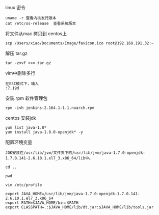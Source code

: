 linux 密令
```
uname -r 查看内核发行版本
cat /etc/os-release  查看系统版本
```

将文件从mac 拷贝到 centos上

```
scp /Users/xiao/Documents/Image/favicon.ico root@192.168.191.32:~
```

解压 tar.gz

```
tar -zxvf ×××.tar.gz
```

vim中删除多行

```
在ESC模式下，输入
:7,19d
```


安装.rpm 软件管理包

```
rpm -ivh jenkins-2.164.1-1.1.noarch.rpm
```

centos 安装jdk

```
yum list java-1.8*
yum install java-1.8.0-openjdk* -y
```
配置环境变量

```
JDK安装在/usr/lib/jvm/文件夹下的/usr/lib/jvm/java-1.7.0-openjdk-1.7.0.141-2.6.10.1.el7_3.x86_64/lib中。

cd ..

pwd

vim /etc/profile

export JAVA_HOME=/usr/lib/jvm/java-1.7.0-openjdk-1.7.0.141-2.6.10.1.el7_3.x86_64
export PATH=$JAVA_HOME/bin:$PATH
export CLASSPATH=.:$JAVA_HOME/lib/dt.jar:$JAVA_HOME/lib/tools.jar

```

